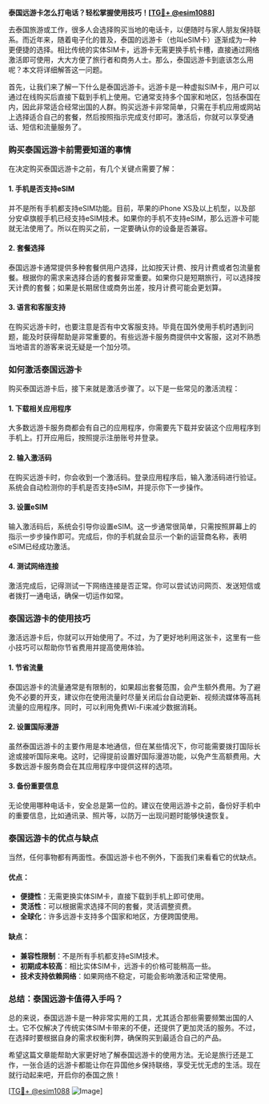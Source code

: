 **泰国远游卡怎么打电话？轻松掌握使用技巧！[[TG💪+ @esim1088](https://t.me/s/esim1088)]**

去泰国旅游或工作，很多人会选择购买当地的电话卡，以便随时与家人朋友保持联系。而近年来，随着电子化的普及，泰国的远游卡（也叫eSIM卡）逐渐成为一种更便捷的选择。相比传统的实体SIM卡，远游卡无需更换手机卡槽，直接通过网络激活即可使用，大大方便了旅行者和商务人士。那么，泰国远游卡到底该怎么用呢？本文将详细解答这一问题。

首先，让我们来了解一下什么是泰国远游卡。远游卡是一种虚拟SIM卡，用户可以通过在线购买后直接下载到手机上使用。它通常支持多个国家和地区，包括泰国在内，因此非常适合经常出国的人群。购买远游卡非常简单，只需在手机应用或网站上选择适合自己的套餐，然后按照指示完成支付即可。激活后，你就可以享受通话、短信和流量服务了。

### **购买泰国远游卡前需要知道的事情**

在决定购买泰国远游卡之前，有几个关键点需要了解：

#### **1. 手机是否支持eSIM**
并不是所有手机都支持eSIM功能。目前，苹果的iPhone XS及以上机型，以及部分安卓旗舰手机已经支持eSIM技术。如果你的手机不支持eSIM，那么远游卡可能就无法使用了。所以在购买之前，一定要确认你的设备是否兼容。

#### **2. 套餐选择**
泰国远游卡通常提供多种套餐供用户选择，比如按天计费、按月计费或者包流量套餐。根据你的需求来选择合适的套餐非常重要。如果你只是短期旅行，可以选择按天计费的套餐；如果是长期居住或商务出差，按月计费可能会更划算。

#### **3. 语言和客服支持**
在购买远游卡时，也要注意是否有中文客服支持。毕竟在国外使用手机时遇到问题，能及时获得帮助是非常重要的。有些远游卡服务商提供中文客服，这对不熟悉当地语言的游客来说无疑是一个加分项。

### **如何激活泰国远游卡**

购买泰国远游卡后，接下来就是激活步骤了。以下是一些常见的激活流程：

#### **1. 下载相关应用程序**
大多数远游卡服务商都会有自己的应用程序，你需要先下载并安装这个应用程序到手机上。打开应用后，按照提示注册账号并登录。

#### **2. 输入激活码**
在购买远游卡时，你会收到一个激活码。登录应用程序后，输入激活码进行验证。系统会自动检测你的手机是否支持eSIM，并提示你下一步操作。

#### **3. 设置eSIM**
输入激活码后，系统会引导你设置eSIM。这一步通常很简单，只需按照屏幕上的指示一步步操作即可。完成后，你的手机就会显示一个新的运营商名称，表明eSIM已经成功激活。

#### **4. 测试网络连接**
激活完成后，记得测试一下网络连接是否正常。你可以尝试访问网页、发送短信或者拨打一通电话，确保一切运作如常。

### **泰国远游卡的使用技巧**

激活远游卡后，你就可以开始使用了。不过，为了更好地利用这张卡，这里有一些小技巧可以帮助你节省费用并提高使用体验。

#### **1. 节省流量**
泰国远游卡的流量通常是有限制的，如果超出套餐范围，会产生额外费用。为了避免不必要的开支，建议你在使用流量时尽量关闭后台自动更新、视频流媒体等高耗流量的应用程序。同时，可以利用免费Wi-Fi来减少数据消耗。

#### **2. 设置国际漫游**
虽然泰国远游卡的主要作用是本地通信，但在某些情况下，你可能需要拨打国际长途或接听国际来电。这时，记得提前设置好国际漫游功能，以免产生高额费用。大多数远游卡服务商会在其应用程序中提供这样的选项。

#### **3. 备份重要信息**
无论使用哪种电话卡，安全总是第一位的。建议在使用远游卡之前，备份好手机中的重要信息，比如通讯录、照片等，以防万一出现问题时能够快速恢复。

### **泰国远游卡的优点与缺点**

当然，任何事物都有两面性。泰国远游卡也不例外，下面我们来看看它的优缺点。

#### **优点：**
- **便捷性**：无需更换实体SIM卡，直接下载到手机上即可使用。
- **灵活性**：可以根据需求选择不同的套餐，灵活调整资费。
- **全球化**：许多远游卡支持多个国家和地区，方便跨国使用。

#### **缺点：**
- **兼容性限制**：不是所有手机都支持eSIM技术。
- **初期成本较高**：相比实体SIM卡，远游卡的价格可能稍高一些。
- **技术支持依赖网络**：如果网络不稳定，可能会影响激活和正常使用。

### **总结：泰国远游卡值得入手吗？**

总的来说，泰国远游卡是一种非常实用的工具，尤其适合那些需要频繁出国的人士。它不仅解决了传统实体SIM卡带来的不便，还提供了更加灵活的服务。不过，在选择时要根据自身的需求权衡利弊，确保购买到最适合自己的产品。

希望这篇文章能帮助大家更好地了解泰国远游卡的使用方法。无论是旅行还是工作，一张合适的远游卡都能让你在异国他乡保持联络，享受无忧无虑的生活。现在就行动起来吧，开启你的泰国之旅！

[[TG💪+ @esim1088](https://t.me/s/esim1088) ![Image](https://i.postimg.cc/4NQfJmqS/Snipaste-2025-05-13-00-14-12.png)]